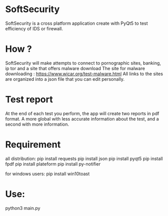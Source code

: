 # SoftSecurity
SoftSecurity is a cross platform application create with PyQt5 to test efficiency of IDS or firewall.



# How ?
SoftSecurity will make attempts to connect to pornographic sites, banking, ip tor and a site that offers malware download
The site for malware downloading : https://www.wicar.org/test-malware.html
All links to the sites are organized into a json file that you can edit personally.


# Test report
At the end of each test you perform, the app will create two reports in pdf format. A more global with less accurate information about the test, and a second with more information.


# Requirement
all distribution:
pip install requests
pip install json
pip install pyqt5
pip install fpdf
pip install plateform
pip install py-notifier

for windows users:
pip install win10toast

# Use:
python3 main.py
